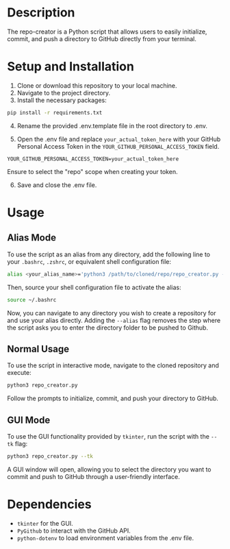 # Description

The repo-creator is a Python script that allows users to easily initialize, commit, and push a directory to GitHub directly from your terminal.

# Setup and Installation
1. Clone or download this repository to your local machine.
2. Navigate to the project directory.
3. Install the necessary packages:

```bash
pip install -r requirements.txt
```

4. Rename the provided .env.template file in the root directory to .env.

5. Open the .env file and replace `your_actual_token_here` with your GitHub Personal Access Token in the `YOUR_GITHUB_PERSONAL_ACCESS_TOKEN` field.

```env
YOUR_GITHUB_PERSONAL_ACCESS_TOKEN=your_actual_token_here
```
Ensure to select the "repo" scope when creating your token.

6. Save and close the .env file.

# Usage

## Alias Mode
To use the script as an alias from any directory, add the following line to your `.bashrc`, `.zshrc`, or equivalent shell configuration file:

```bash
alias <your_alias_name>='python3 /path/to/cloned/repo/repo_creator.py --alias'
```
Then, source your shell configuration file to activate the alias:

```bash
source ~/.bashrc
```
Now, you can navigate to any directory you wish to create a repository for and use your alias directly. Adding the `--alias` flag removes the step where the script asks you to enter the directory folder to be pushed to Github.

## Normal Usage
To use the script in interactive mode, navigate to the cloned repository and execute:

```bash
python3 repo_creator.py
```
Follow the prompts to initialize, commit, and push your directory to GitHub.

## GUI Mode
To use the GUI functionality provided by `tkinter`, run the script with the `--tk` flag:

```bash
python3 repo_creator.py --tk
```
A GUI window will open, allowing you to select the directory you want to commit and push to GitHub through a user-friendly interface.

# Dependencies

- `tkinter` for the GUI.
- `PyGithub` to interact with the GitHub API.
- `python-dotenv` to load environment variables from the .env file.
